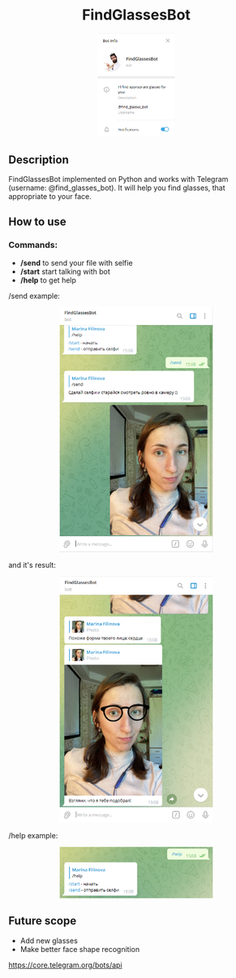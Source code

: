 <h1 align="center">FindGlassesBot</h1>

<p align="center"><img src="./readme_assets/bot_info.PNG" width="30%"></p>

## Description

FindGlassesBot implemented on Python and works with Telegram (username: @find_glasses_bot). It will help you find glasses, that appropriate to your face.

## How to use

### Commands:

- **/send**  to send your file with selfie
- **/start** start talking with bot
- **/help**  to get help


/send example:
<p align="center"><img  src="./readme_assets/send.PNG" width="60%"></p>

and it's result:
<p align="center"><img  src="./readme_assets/result.PNG" width="60%"></p>

/help example:
<p align="center"><img  src="./readme_assets/help.PNG" width="60%"></p>

## Future scope

- Add new glasses
- Make better face shape recognition

https://core.telegram.org/bots/api
